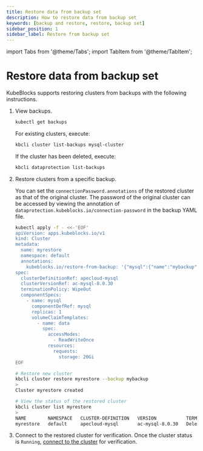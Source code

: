 ```yaml
---
title: Restore data from backup set
description: How to restore data from backup set
keywords: [backup and restore, restore, backup set]
sidebar_position: 1
sidebar_label: Restore from backup set
---
```


import Tabs from '@theme/Tabs';
import TabItem from '@theme/TabItem';

# Restore data from backup set

KubeBlocks supports restoring clusters from backups with the following instructions.

1. View backups.

     <Tabs>

     <TabItem value="kubectl" label="kubectl" default>

     ```bash
     kubectl get backups
     ```

     </TabItem>

     <TabItem value="kbcli" label="kbcli">

     For existing clusters, execute:

     ```bash
     kbcli cluster list-backups mysql-cluster
     ```

     If the cluster has been deleted, execute:

     ```bash
     kbcli dataprotection list-backups
     ```

     </TabItem>

     </Tabs>

2. Restore clusters from a specific backup.

     <Tabs>

     <TabItem value="kubectl" label="kubectl" default>

     You can set the `connectionPassword.annotations` of the restored cluster as that of the original cluster. The password of the original cluster can be accessed by viewing the annotation of `dataprotection.kubeblocks.io/connection-password` in the backup YAML file.

     ```bash
     kubectl apply -f - <<-'EOF'
     apiVersion: apps.kubeblocks.io/v1
     kind: Cluster
     metadata:
       name: myrestore
       namespace: default
       annotations:
         kubeblocks.io/restore-from-backup: '{"mysql":{"name":"mybackup","namespace":"default","connectionPassword": "Bw1cR15mzfldc9hzGuK4m1BZQOzha6aBb1i9nlvoBdoE9to4"}}'
     spec:
       clusterDefinitionRef: apecloud-mysql
       clusterVersionRef: ac-mysql-8.0.30
       terminationPolicy: WipeOut
       componentSpecs:
         - name: mysql
           componentDefRef: mysql
           replicas: 1
           volumeClaimTemplates:
             - name: data
               spec:
                 accessModes:
                   - ReadWriteOnce
                 resources:
                   requests:
                     storage: 20Gi
     EOF
     ```

     </TabItem>

     <TabItem value="kbcli" label="kbcli">

     ```bash
     # Restore new cluster
     kbcli cluster restore myrestore --backup mybackup
     >
     Cluster myrestore created

     # View the status of the restored cluster
     kbcli cluster list myrestore
     >
     NAME        NAMESPACE   CLUSTER-DEFINITION   VERSION           TERMINATION-POLICY   STATUS    CREATED-TIME
     myrestore   default     apecloud-mysql       ac-mysql-8.0.30   Delete               Running   Oct 30,2023 16:26 UTC+0800
     ```

     </TabItem>

     </Tabs>

3. Connect to the restored cluster for verification.  Once the cluster status is `Running`, [connect to the cluster](./../../../kubeblocks-for-apecloud-mysql/cluster-management/create-and-connect-an-apecloud-mysql-cluster.md#connect-to-a-cluster) for verification.
